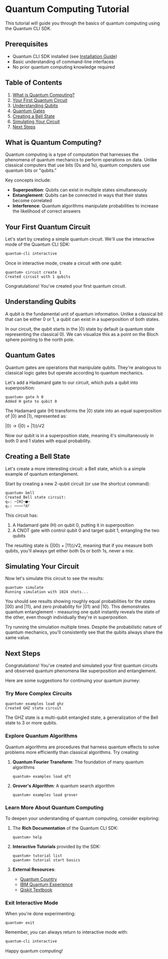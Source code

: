 # Quantum Computing Tutorial

This tutorial will guide you through the basics of quantum computing using the Quantum CLI SDK.

## Prerequisites

- Quantum CLI SDK installed (see [Installation Guide](user_guide.md#installation))
- Basic understanding of command-line interfaces
- No prior quantum computing knowledge required

## Table of Contents

1. [What is Quantum Computing?](#what-is-quantum-computing)
2. [Your First Quantum Circuit](#your-first-quantum-circuit)
3. [Understanding Qubits](#understanding-qubits)
4. [Quantum Gates](#quantum-gates)
5. [Creating a Bell State](#creating-a-bell-state)
6. [Simulating Your Circuit](#simulating-your-circuit)
7. [Next Steps](#next-steps)

## What is Quantum Computing?

Quantum computing is a type of computation that harnesses the phenomena of quantum mechanics to perform operations on data. Unlike classical computers that use bits (0s and 1s), quantum computers use quantum bits or "qubits." 

Key concepts include:

- **Superposition**: Qubits can exist in multiple states simultaneously
- **Entanglement**: Qubits can be connected in ways that their states become correlated
- **Interference**: Quantum algorithms manipulate probabilities to increase the likelihood of correct answers

## Your First Quantum Circuit

Let's start by creating a simple quantum circuit. We'll use the interactive mode of the Quantum CLI SDK:

```bash
quantum-cli interactive
```

Once in interactive mode, create a circuit with one qubit:

```
quantum> circuit create 1
Created circuit with 1 qubits
```

Congratulations! You've created your first quantum circuit.

## Understanding Qubits

A qubit is the fundamental unit of quantum information. Unlike a classical bit that can be either 0 or 1, a qubit can exist in a superposition of both states.

In our circuit, the qubit starts in the |0⟩ state by default (a quantum state representing the classical 0). We can visualize this as a point on the Bloch sphere pointing to the north pole.

## Quantum Gates

Quantum gates are operations that manipulate qubits. They're analogous to classical logic gates but operate according to quantum mechanics.

Let's add a Hadamard gate to our circuit, which puts a qubit into superposition:

```
quantum> gate h 0
Added H gate to qubit 0
```

The Hadamard gate (H) transforms the |0⟩ state into an equal superposition of |0⟩ and |1⟩, represented as:

|0⟩ → (|0⟩ + |1⟩)/√2

Now our qubit is in a superposition state, meaning it's simultaneously in both 0 and 1 states with equal probability.

## Creating a Bell State

Let's create a more interesting circuit: a Bell state, which is a simple example of quantum entanglement.

Start by creating a new 2-qubit circuit (or use the shortcut command):

```
quantum> bell
Created Bell state circuit:
q₀: ─[H]─■─
q₁: ────╰X╯
```

This circuit has:
1. A Hadamard gate (H) on qubit 0, putting it in superposition
2. A CNOT gate with control qubit 0 and target qubit 1, entangling the two qubits

The resulting state is (|00⟩ + |11⟩)/√2, meaning that if you measure both qubits, you'll always get either both 0s or both 1s, never a mix.

## Simulating Your Circuit

Now let's simulate this circuit to see the results:

```
quantum> simulate
Running simulation with 1024 shots...
```

You should see results showing roughly equal probabilities for the states |00⟩ and |11⟩, and zero probability for |01⟩ and |10⟩. This demonstrates quantum entanglement - measuring one qubit instantly reveals the state of the other, even though individually they're in superposition.

Try running the simulation multiple times. Despite the probabilistic nature of quantum mechanics, you'll consistently see that the qubits always share the same value.

## Next Steps

Congratulations! You've created and simulated your first quantum circuits and observed quantum phenomena like superposition and entanglement.

Here are some suggestions for continuing your quantum journey:

### Try More Complex Circuits

```
quantum> examples load ghz
Created GHZ state circuit
```

The GHZ state is a multi-qubit entangled state, a generalization of the Bell state to 3 or more qubits.

### Explore Quantum Algorithms

Quantum algorithms are procedures that harness quantum effects to solve problems more efficiently than classical algorithms. Try creating:

1. **Quantum Fourier Transform**: The foundation of many quantum algorithms
   ```
   quantum> examples load qft
   ```

2. **Grover's Algorithm**: A quantum search algorithm
   ```
   quantum> examples load grover
   ```

### Learn More About Quantum Computing

To deepen your understanding of quantum computing, consider exploring:

1. The **Rich Documentation** of the Quantum CLI SDK:
   ```
   quantum> help
   ```

2. **Interactive Tutorials** provided by the SDK:
   ```
   quantum> tutorial list
   quantum> tutorial start basics
   ```

3. **External Resources**:
   - [Quantum Country](https://quantum.country/)
   - [IBM Quantum Experience](https://quantum-computing.ibm.com/)
   - [Qiskit Textbook](https://qiskit.org/textbook/)

### Exit Interactive Mode

When you're done experimenting:

```
quantum> exit
```

Remember, you can always return to interactive mode with:

```bash
quantum-cli interactive
```

Happy quantum computing! 